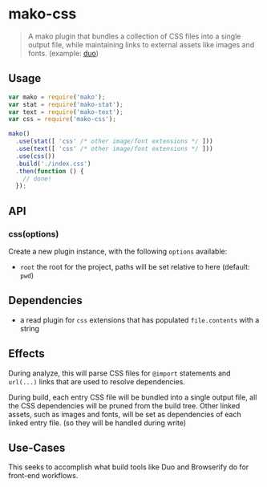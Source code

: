 # mako-css

> A mako plugin that bundles a collection of CSS files into a single output file,
while maintaining links to external assets like images and fonts.
(example: [duo](http://duojs.org/))

## Usage

```js
var mako = require('mako');
var stat = require('mako-stat');
var text = require('mako-text');
var css = require('mako-css');

mako()
  .use(stat([ 'css' /* other image/font extensions */ ]))
  .use(text([ 'css' /* other image/font extensions */ ]))
  .use(css())
  .build('./index.css')
  .then(function () {
    // done!
  });
```

## API

### css(options)

Create a new plugin instance, with the following `options` available:

 - `root` the root for the project, paths will be set relative to here (default: `pwd`)

## Dependencies

 - a read plugin for `css` extensions that has populated `file.contents` with a string

## Effects

During analyze, this will parse CSS files for `@import` statements and `url(...)` links that are used to resolve dependencies.

During build, each entry CSS file will be bundled into a single output file, all the CSS dependencies will be pruned from the build tree. Other linked assets, such as images and fonts, will be set as dependencies of each linked entry file. (so they will be handled during write)

## Use-Cases

This seeks to accomplish what build tools like Duo and Browserify do for front-end workflows.
